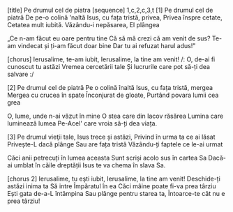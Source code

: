 [title] Pe drumul cel de piatra
[sequence] 1,c,2,c,3,t
[1]
Pe drumul cel de piatră
De pe-o colină 'naltă
Isus, cu fața tristă, privea,
Privea înspre cetate,
Cetatea mult iubită.
Văzându-i nepăsarea, El plângea

„Ce n-am făcut eu oare pentru tine
Că să mă crezi că am venit de sus?
Te-am vindecat și ți-am făcut doar bine
Dar tu ai refuzat harul adus!"

[chorus]
Ierusalime, te-am iubit,
Ierusalime, la tine am venit!
/: O, de-ai fi cunoscut tu astăzi
Vremea cercetării tale
Și lucrurile care pot să-ți dea salvare :/

[2]
Pe drumul cel de piatră
Pe o colină înaltă
Isus, cu fața tristă, mergea
Mergea cu crucea în spate
Înconjurat de gloate,
Purtând povara lumii cea grea

O, lume, unde n-ai văzut în mine
O stea care din Iacov răsărea
Lumina care luminează lumea
Pe-Acel' care vroia să-ți dea viața.

[3]
Pe drumul vieţii tale,
Isus trece și astăzi,
Privind în urma ta ce ai lăsat
Privește-L dacă plânge
Sau are fața tristă
Văzându-ți faptele ce le-ai urmat

Căci anii petrecuți în lumea aceasta
Sunt scriși acolo sus în cartea Sa
Dacă-ai umblat în căile dreptății
Isus te va chema în slava Sa.

[chorus 2]
Ierusalime, tu eşti iubit,
Ierusalime, la tine am venit!
Deschide-ți astăzi inima ta
Să intre Împăratul în ea
Căci mâine poate fi-va prea târziu
Ești gata de-a-L întâmpina
Sau plânge pentru starea ta,
Întoarce-te cât nu e prea târziu!

